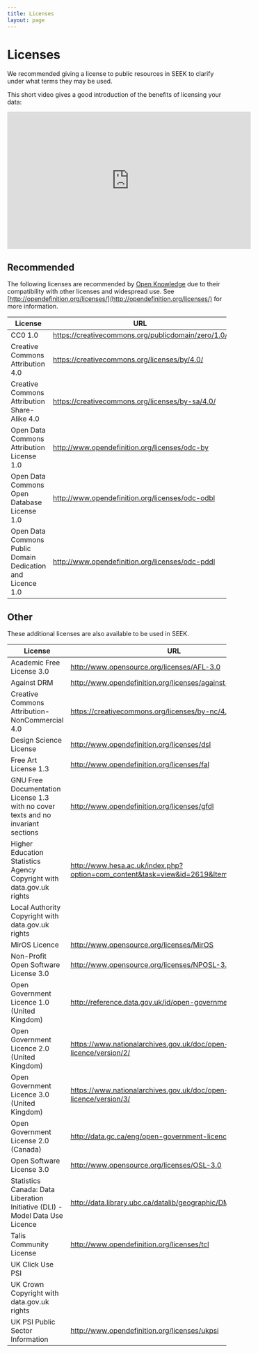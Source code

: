 ```yaml
---
title: Licenses
layout: page
---
```


# Licenses


We recommended giving a license to public resources in SEEK to clarify under what terms they may be used.

This short video gives a good introduction of the benefits of licensing your data:

<center>
<iframe width="560" height="315" src="https://www.youtube.com/embed/Tvwp5LK_Wko" frameborder="0" allowfullscreen></iframe>
</center>


## Recommended

The following licenses are recommended by [Open Knowledge](https://okfn.org/) due to their compatibility with
other licenses and widespread use. See [http://opendefinition.org/licenses/](http://opendefinition.org/licenses/)
for more information.

<table>
<thead>
        <tr>
            <th>License</th><th>URL</th>
        </tr>
</thead>
<tbody>
    <tr>
        <td>CC0 1.0</td><td><a href="https://creativecommons.org/publicdomain/zero/1.0/" target="_blank">https://creativecommons.org/publicdomain/zero/1.0/</a></td>
    </tr>
    <tr>
        <td>Creative Commons Attribution 4.0</td><td><a href="https://creativecommons.org/licenses/by/4.0/" target="_blank">https://creativecommons.org/licenses/by/4.0/</a></td>
    </tr>
    <tr>
        <td>Creative Commons Attribution Share-Alike 4.0</td><td><a href="https://creativecommons.org/licenses/by-sa/4.0/" target="_blank">https://creativecommons.org/licenses/by-sa/4.0/</a></td>
    </tr>
    <tr>
        <td>Open Data Commons Attribution License 1.0</td><td><a href="http://www.opendefinition.org/licenses/odc-by" target="_blank">http://www.opendefinition.org/licenses/odc-by</a></td>
    </tr>
    <tr>
        <td>Open Data Commons Open Database License 1.0</td><td><a href="http://www.opendefinition.org/licenses/odc-odbl" target="_blank">http://www.opendefinition.org/licenses/odc-odbl</a></td>
    </tr>
    <tr>
        <td>Open Data Commons Public Domain Dedication and Licence 1.0</td><td><a href="http://www.opendefinition.org/licenses/odc-pddl" target="_blank">http://www.opendefinition.org/licenses/odc-pddl</a></td>
    </tr>
</tbody>
</table>

## Other

These additional licenses are also available to be used in SEEK.

<table>
<thead>
        <tr>
            <th>License</th><th>URL</th>
        </tr>
</thead>
<tbody>
    <tr>
        <td>Academic Free License 3.0</td><td><a href="http://www.opensource.org/licenses/AFL-3.0" target="_blank">http://www.opensource.org/licenses/AFL-3.0</a></td>
    </tr>
    <tr>
        <td>Against DRM</td><td><a href="http://www.opendefinition.org/licenses/against-drm" target="_blank">http://www.opendefinition.org/licenses/against-drm</a></td>
    </tr>
    <tr>
        <td>Creative Commons Attribution-NonCommercial 4.0</td><td><a href="https://creativecommons.org/licenses/by-nc/4.0/" target="_blank">https://creativecommons.org/licenses/by-nc/4.0/</a></td>
    </tr>
    <tr>
        <td>Design Science License</td><td><a href="http://www.opendefinition.org/licenses/dsl" target="_blank">http://www.opendefinition.org/licenses/dsl</a></td>
    </tr>
    <tr>
        <td>Free Art License 1.3</td><td><a href="http://www.opendefinition.org/licenses/fal" target="_blank">http://www.opendefinition.org/licenses/fal</a></td>
    </tr>
    <tr>
        <td>GNU Free Documentation License 1.3 with no cover texts and no invariant sections</td><td><a href="http://www.opendefinition.org/licenses/gfdl" target="_blank">http://www.opendefinition.org/licenses/gfdl</a></td>
    </tr>    
    <tr>
        <td>Higher Education Statistics Agency Copyright with data.gov.uk rights</td><td><a href="http://www.hesa.ac.uk/index.php?option=com_content&task=view&id=2619&Itemid=209" target="_blank">http://www.hesa.ac.uk/index.php?option=com_content&task=view&id=2619&Itemid=209</a></td>
    </tr>
    <tr>
        <td>Local Authority Copyright with data.gov.uk rights</td><td><a href="" target="_blank"></a></td>
    </tr>
    <tr>
        <td>MirOS Licence</td><td><a href="http://www.opensource.org/licenses/MirOS" target="_blank">http://www.opensource.org/licenses/MirOS</a></td>
    </tr>
    <tr>
        <td>Non-Profit Open Software License 3.0</td><td><a href="http://www.opensource.org/licenses/NPOSL-3.0" target="_blank">http://www.opensource.org/licenses/NPOSL-3.0</a></td>
    </tr>
    <tr>
        <td>Open Government Licence 1.0 (United Kingdom)</td><td><a href="http://www.nationalarchives.gov.uk/doc/open-government-licence/version/1/" target="_blank">http://reference.data.gov.uk/id/open-government-licence</a></td>
    </tr>
    <tr>
        <td>Open Government Licence 2.0 (United Kingdom)</td><td><a href="https://www.nationalarchives.gov.uk/doc/open-government-licence/version/2/" target="_blank">https://www.nationalarchives.gov.uk/doc/open-government-licence/version/2/</a></td>
    </tr>
    <tr>
        <td>Open Government Licence 3.0 (United Kingdom)</td><td><a href="https://www.nationalarchives.gov.uk/doc/open-government-licence/version/3/" target="_blank">https://www.nationalarchives.gov.uk/doc/open-government-licence/version/3/</a></td>
    </tr>
    <tr>
        <td>Open Government License 2.0 (Canada)</td><td><a href="http://data.gc.ca/eng/open-government-licence-canada" target="_blank">http://data.gc.ca/eng/open-government-licence-canada</a></td>
    </tr>
    <tr>
        <td>Open Software License 3.0</td><td><a href="http://www.opensource.org/licenses/OSL-3.0" target="_blank">http://www.opensource.org/licenses/OSL-3.0</a></td>
    </tr>
    <tr>
        <td>Statistics Canada: Data Liberation Initiative (DLI) - Model Data Use Licence</td><td><a href="http://data.library.ubc.ca/datalib/geographic/DMTI/license.html" target="_blank">http://data.library.ubc.ca/datalib/geographic/DMTI/license.html</a></td>
    </tr>
    <tr>
        <td>Talis Community License</td><td><a href="http://www.opendefinition.org/licenses/tcl" target="_blank">http://www.opendefinition.org/licenses/tcl</a></td>
    </tr>
    <tr>
        <td>UK Click Use PSI</td><td><a href="" target="_blank"></a></td>
    </tr>
    <tr>
        <td>UK Crown Copyright with data.gov.uk rights</td><td><a href="" target="_blank"></a></td>
    </tr>
    <tr>
        <td>UK PSI Public Sector Information</td><td><a href="http://www.opendefinition.org/licenses/ukpsi" target="_blank">http://www.opendefinition.org/licenses/ukpsi</a></td>
    </tr>
</tbody>
</table>
